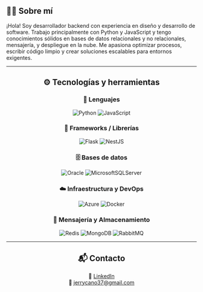 ## 👨‍💻 Sobre mí

¡Hola! Soy desarrollador backend con experiencia en diseño y desarrollo de software. Trabajo principalmente con Python y JavaScript y tengo conocimientos sólidos en bases de datos relacionales y no relacionales, mensajería, y despliegue en la nube. Me apasiona optimizar procesos, escribir código limpio y crear soluciones escalables para entornos exigentes.

---

<h2 align="center">⚙️ Tecnologías y herramientas</h2>

<div align="center">

### 📝 Lenguajes  
![Python](https://img.shields.io/badge/python-3670A0?style=for-the-badge&logo=python&logoColor=ffdd54)
![JavaScript](https://img.shields.io/badge/javascript-%23323330.svg?style=for-the-badge&logo=javascript&logoColor=%23F7DF1E)

### 🔧 Frameworks / Librerías  
![Flask](https://img.shields.io/badge/flask-%23000.svg?style=for-the-badge&logo=flask&logoColor=white)
![NestJS](https://img.shields.io/badge/nestjs-%23E0234E.svg?style=for-the-badge&logo=nestjs&logoColor=white)

### 🗄️ Bases de datos  
![Oracle](https://img.shields.io/badge/Oracle-F80000?style=for-the-badge&logo=oracle&logoColor=white)
![MicrosoftSQLServer](https://img.shields.io/badge/Microsoft%20SQL%20Server-CC2927?style=for-the-badge&logo=microsoft%20sql%20server&logoColor=white)

### ☁️ Infraestructura y DevOps  
![Azure](https://img.shields.io/badge/azure-%230072C6.svg?style=for-the-badge&logo=microsoftazure&logoColor=white)
![Docker](https://img.shields.io/badge/docker-%230db7ed.svg?style=for-the-badge&logo=docker&logoColor=white)

### 📨 Mensajería y Almacenamiento  
![Redis](https://img.shields.io/badge/redis-%23DC382D.svg?style=for-the-badge&logo=redis&logoColor=white)
![MongoDB](https://img.shields.io/badge/mongodb-%2347A248.svg?style=for-the-badge&logo=mongodb&logoColor=white)
![RabbitMQ](https://img.shields.io/badge/rabbitmq-%23FF6600.svg?style=for-the-badge&logo=rabbitmq&logoColor=white)

</div>

---

<h2 align="center">📬 Contacto</h2>

<p align="center">
  💼 <a href="www.linkedin.com/in/jerry-eliezher-cano-garcía-93924710a/">LinkedIn</a>  
  <br>
  📧 <a href="mailto:jerrycano37@gmail.com">jerrycano37@gmail.com</a>
</p>
